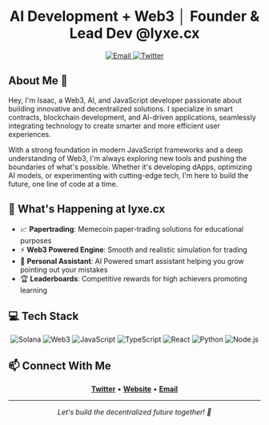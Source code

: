 <div align="center">
  <h1>AI Development + Web3 │ Founder & Lead Dev @lyxe.cx</h1>
</div>

<div align="center">
  <a href="mailto:isaac@lyxe.cx">
    <img src="https://img.shields.io/badge/Email-isaac%40lyxe.cx-blue?style=flat-square&logo=gmail&logoColor=white" alt="Email" />
  </a>
  <a href="https://twitter.com/isaacodes_">
    <img src="https://img.shields.io/badge/Twitter-%40isaacodes__-1DA1F2?style=flat-square&logo=twitter&logoColor=white" alt="Twitter" />
  </a>
</div>

## About Me 👋

Hey, I'm Isaac, a Web3, AI, and JavaScript developer passionate about building innovative and decentralized solutions. I specialize in smart contracts, blockchain development, and AI-driven applications, seamlessly integrating technology to create smarter and more efficient user experiences.

With a strong foundation in modern JavaScript frameworks and a deep understanding of Web3, I'm always exploring new tools and pushing the boundaries of what's possible. Whether it's developing dApps, optimizing AI models, or experimenting with cutting-edge tech, I'm here to build the future, one line of code at a time.

## 🚀 What's Happening at lyxe.cx

- 📈 **Papertrading**: Memecoin paper-trading solutions for educational purposes
- ⚡ **Web3 Powered Engine**: Smooth and realistic simulation for trading
- 🤖 **Personal Assistant**: AI Powered smart assistant helping you grow pointing out your mistakes
- 🏆 **Leaderboards**: Competitive rewards for high achievers promoting learning

## 💻 Tech Stack

<div align="center">
  <img src="https://img.shields.io/badge/Solana-black?style=for-the-badge&logo=solana" alt="Solana" />
  <img src="https://img.shields.io/badge/Web3-F16822?style=for-the-badge&logo=web3.js" alt="Web3" />
  <img src="https://img.shields.io/badge/JavaScript-F7DF1E?style=for-the-badge&logo=javascript&logoColor=black" alt="JavaScript" />
  <img src="https://img.shields.io/badge/TypeScript-007ACC?style=for-the-badge&logo=typescript&logoColor=white" alt="TypeScript" />
  <img src="https://img.shields.io/badge/React-20232A?style=for-the-badge&logo=react&logoColor=61DAFB" alt="React" />
  <img src="https://img.shields.io/badge/Python-3776AB?style=for-the-badge&logo=python&logoColor=white" alt="Python" />
  <img src="https://img.shields.io/badge/Node.js-43853D?style=for-the-badge&logo=node.js&logoColor=white" alt="Node.js" />
</div>

## 📫 Connect With Me

<div align="center">
  <a href="https://twitter.com/isaacodes_"><strong>Twitter</strong></a> •
  <a href="https://isaac.gift"><strong>Website</strong></a> •
  <a href="mailto:isaac@lyxe.cx"><strong>Email</strong></a>
</div>

---

<div align="center">
  <i>Let's build the decentralized future together! 🌟</i>
</div>
